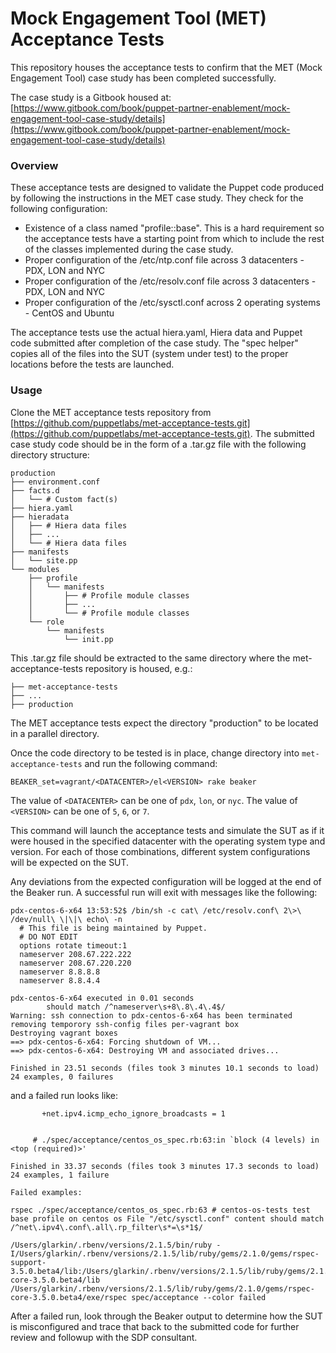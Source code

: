 # Mock Engagement Tool (MET) Acceptance Tests
This repository houses the acceptance tests to confirm that the MET (Mock Engagement Tool) case study has been completed successfully.

The case study is a Gitbook housed at: [https://www.gitbook.com/book/puppet-partner-enablement/mock-engagement-tool-case-study/details](https://www.gitbook.com/book/puppet-partner-enablement/mock-engagement-tool-case-study/details)

### Overview

These acceptance tests are designed to validate the Puppet code produced by following the instructions in the MET case study. They check for the following configuration:

* Existence of a class named "profile::base". This is a hard requirement so the acceptance tests have a starting point from which to include the rest of the classes implemented during the case study.
* Proper configuration of the /etc/ntp.conf file across 3 datacenters - PDX, LON and NYC
* Proper configuration of the /etc/resolv.conf file across 3 datacenters - PDX, LON and NYC
* Proper configuration of the /etc/sysctl.conf across 2 operating systems - CentOS and Ubuntu

The acceptance tests use the actual hiera.yaml, Hiera data and Puppet code submitted after completion of the case study. The "spec helper" copies all of the files into the SUT (system under test) to the proper locations before the tests are launched.

### Usage

Clone the MET acceptance tests repository from [https://github.com/puppetlabs/met-acceptance-tests.git](https://github.com/puppetlabs/met-acceptance-tests.git). The submitted case study code should be in the form of a .tar.gz file with the following directory structure:

```
production
├── environment.conf
├── facts.d
│   └── # Custom fact(s) 
├── hiera.yaml
├── hieradata
│   ├── # Hiera data files
│   ├── ...
│   └── # Hiera data files
├── manifests
│   └── site.pp
└── modules
    ├── profile
    │   └── manifests
    │       ├── # Profile module classes
    │       ├── ...
    │       └── # Profile module classes
    └── role
        └── manifests
            └── init.pp
```

This .tar.gz file should be extracted to the same directory where the met-acceptance-tests repository is housed, e.g.:

```
├── met-acceptance-tests
├── ...
├── production
```

The MET acceptance tests expect the directory "production" to be located in a parallel directory.

Once the code directory to be tested is in place, change directory into `met-acceptance-tests` and run the following command:

```
BEAKER_set=vagrant/<DATACENTER>/el<VERSION> rake beaker
```

The value of `<DATACENTER>` can be one of `pdx`, `lon`, or `nyc`. The value of `<VERSION>` can be one of `5`, `6`, or `7`.

This command will launch the acceptance tests and simulate the SUT as if it were housed in the specified datacenter with the operating system type and version. For each of those combinations, different system configurations will be expected on the SUT.

Any deviations from the expected configuration will be logged at the end of the Beaker run. A successful run will exit with messages like the following:

```
pdx-centos-6-x64 13:53:52$ /bin/sh -c cat\ /etc/resolv.conf\ 2\>\ /dev/null\ \|\|\ echo\ -n
  # This file is being maintained by Puppet.
  # DO NOT EDIT
  options rotate timeout:1
  nameserver 208.67.222.222
  nameserver 208.67.220.220
  nameserver 8.8.8.8
  nameserver 8.8.4.4

pdx-centos-6-x64 executed in 0.01 seconds
        should match /^nameserver\s+8\.8\.4\.4$/
Warning: ssh connection to pdx-centos-6-x64 has been terminated
removing temporory ssh-config files per-vagrant box
Destroying vagrant boxes
==> pdx-centos-6-x64: Forcing shutdown of VM...
==> pdx-centos-6-x64: Destroying VM and associated drives...

Finished in 23.51 seconds (files took 3 minutes 10.1 seconds to load)
24 examples, 0 failures

```

and a failed run looks like:

```
       +net.ipv4.icmp_echo_ignore_broadcasts = 1


     # ./spec/acceptance/centos_os_spec.rb:63:in `block (4 levels) in <top (required)>'

Finished in 33.37 seconds (files took 3 minutes 17.3 seconds to load)
24 examples, 1 failure

Failed examples:

rspec ./spec/acceptance/centos_os_spec.rb:63 # centos-os-tests test base profile on centos os File "/etc/sysctl.conf" content should match /^net\.ipv4\.conf\.all\.rp_filter\s*=\s*1$/

/Users/glarkin/.rbenv/versions/2.1.5/bin/ruby -I/Users/glarkin/.rbenv/versions/2.1.5/lib/ruby/gems/2.1.0/gems/rspec-support-3.5.0.beta4/lib:/Users/glarkin/.rbenv/versions/2.1.5/lib/ruby/gems/2.1.0/gems/rspec-core-3.5.0.beta4/lib /Users/glarkin/.rbenv/versions/2.1.5/lib/ruby/gems/2.1.0/gems/rspec-core-3.5.0.beta4/exe/rspec spec/acceptance --color failed
```

After a failed run, look through the Beaker output to determine how the SUT is misconfigured and trace that back to the submitted code for further review and followup with the SDP consultant.